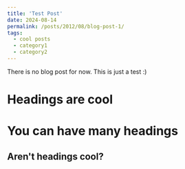 ```yaml
---
title: 'Test Post'
date: 2024-08-14
permalink: /posts/2012/08/blog-post-1/
tags:
  - cool posts
  - category1
  - category2
---
```


There is no blog post for now. This is just a test :)

Headings are cool
======

You can have many headings
======

Aren't headings cool?
------